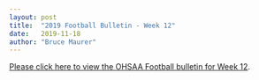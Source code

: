 ```yaml
---
layout: post
title:  "2019 Football Bulletin - Week 12"
date:   2019-11-18
author: "Bruce Maurer"
---
```


[Please click here to view the OHSAA Football bulletin for Week
12](https://storage.googleapis.com/ohsaa-websites/bulletins/2019/2019%20Week%2012%20Bulletin.pdf).
